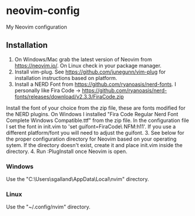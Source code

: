 # neovim-config
My Neovim configuration

## Installation
1. On Windows/Mac grab the latest version of Neovim from https://neovim.io/. On Linux check in your package manager.
2. Install vim-plug. See https://github.com/junegunn/vim-plug for installation instructions based on platform.
3. Install a NERD Font from https://github.com/ryanoasis/nerd-fonts. I personally like Fira Code -> https://github.com/ryanoasis/nerd-fonts/releases/download/v2.3.3/FiraCode.zip
 
 Install the font of your choice from the zip file, these are fonts modified for the NERD plugins. On Windows I installed "Fira Code Regular Nerd Font Complete Windows Compatible.ttf" from the zip file. In the configuration file I set the font in init.vim to 'set guifont=FiraCode\ NFM:h11'. If you use a different platform/font you will need to adjust the guifont.
3. See below for the proper configuration directory for Neovim based on your operating sytem. If the directory doesn't exist, create it and place init.vim inside the directory.
4. Run :PlugInstall once Neovim is open.

### Windows
Use the "C:\Users\sgalland\AppData\Local\nvim" directory.

### Linux
Use the  "~/.config/nvim" directory.
